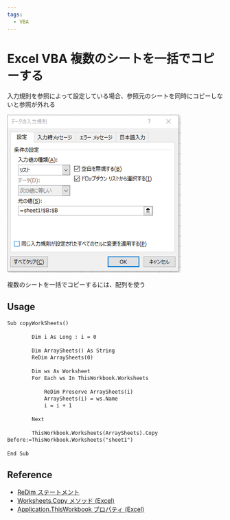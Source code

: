 ```yaml
---
tags:
  - VBA
---
```


# Excel VBA 複数のシートを一括でコピーする

入力規則を参照によって設定している場合、参照元のシートを同時にコピーしないと参照が外れる

![reference](img/vba_sheet_reference.png)

複数のシートを一括でコピーするには、配列を使う

## Usage
```VBScript
Sub copyWorkSheets()

        Dim i As Long : i = 0

        Dim ArraySheets() As String
        ReDim ArraySheets(0)

        Dim ws As Worksheet
        For Each ws In ThisWorkbook.Worksheets

            ReDim Preserve ArraySheets(i)
            ArraySheets(i) = ws.Name
            i = i + 1

        Next

        ThisWorkbook.Worksheets(ArraySheets).Copy Before:=ThisWorkbook.Worksheets("sheet1")

End Sub
```

## Reference
* [ReDim ステートメント](https://learn.microsoft.com/ja-jp/office/vba/language/reference/user-interface-help/redim-statement)
* [Worksheets.Copy メソッド (Excel)](https://learn.microsoft.com/ja-jp/office/vba/api/excel.worksheets.copy)
* [Application.ThisWorkbook プロパティ (Excel)](https://learn.microsoft.com/ja-jp/office/vba/api/excel.application.thisworkbook)
